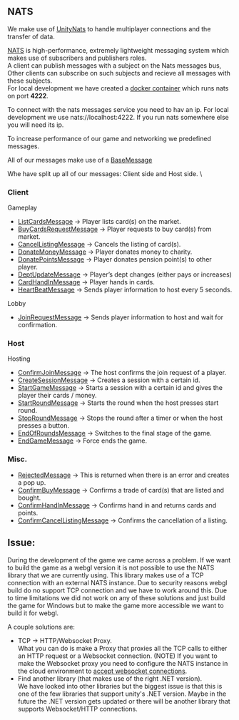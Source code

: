 ## NATS

We make use of [UnityNats](https://github.com/barantaran/UnityNATS) to handle multiplayer connections and the transfer of data.

[NATS](https://nats.io/) is high-performance, extremely lightweight messaging system which makes use of subscribers and publishers roles.\
A client can publish messages with a subject on the Nats messages bus, Other clients can subscribe on such subjects and recieve all messages with these subjects.\
For local development we have created a [docker container](../docker/docker.md) which runs nats on port **4222**.

To connect with the nats messages service you need to hav an ip.
For local development we use nats://localhost:4222.
If you run nats somewhere else you will need its ip.

To increase performance of our game and networking we predefined messages.

All of our messages make use of a [BaseMessage](./messages/BaseMessage.md)

Whe have split up all of our messages: Client side and Host side. \
### Client
Gameplay
- [ListCardsMessage](./messages/ListCardsMessage.md) -> Player lists card(s) on the market.
- [BuyCardsRequestMessage](./messages/BuyCardsRequestMessage.md) -> Player requests to buy card(s) from market.
- [CancelListingMessage](./messages/CancelListingMessage.md) -> Cancels the listing of card(s).
- [DonateMoneyMessage](./messages/DonateMoneyMessage.md) -> Player donates money to charity.
- [DonatePointsMessage](./messages/DonatePointsMessage) -> Player donates pension point(s) to other player.
- [DeptUpdateMessage](./messages/DeptUpdateMessage.md) -> Player’s dept changes (either pays or increases)
- [CardHandInMessage](./messages/CardHandInMessage.md) -> Player hands in cards.
- [HeartBeatMessage](./messages/HeartBeatMessage.md) -> Sends player information to host every 5 seconds.

Lobby
- [JoinRequestMessage](./messages/JoinRequestMessage.md) -> Sends player information to host and wait for confirmation.

### Host
Hosting
- [ConfirmJoinMessage](./messages/ConfirmJoinMesage.md) -> The host confirms the join request of a player.
- [CreateSessionMessage](./messages/CreateSessionMessage.md) -> Creates a session with a certain id.
- [StartGameMessage](./messages/StartGameMessage.md) -> Starts a session with a certain id and gives the player their cards / money.
- [StartRoundMessage](./messages/StartRoundMessage.md) -> Starts the round when the host presses start round.
- [StopRoundMessage](./messages/StopRoundMessage.md) -> Stops the round after a timer or when the host presses a button.
- [EndOfRoundsMessage](./messages/EndOfRoundsMessage.md) -> Switches to the final stage of the game.
- [EndGameMessage](./messages/EndGameMessage.md) -> Force ends the game.
### Misc.
- [RejectedMessage](./messages/RejectedMessage.md) -> This is returned when there is an error and creates a pop up. 
- [ConfirmBuyMessage](./messages/ConfirmBuyMessage.md) -> Confirms a trade of card(s) that are listed and bought.
- [ConfirmHandInMessage](./messages/ConfirmHandInMessage.md) -> Confirms hand in and returns cards and points.
- [ConfirmCancelListingMessage](./messages/ConfirmCancelListingMessage.md) -> Confirms the cancellation of a listing.


## Issue:
During the development of the game we came across a problem.
If we want to build the game as a webgl version it is not possible to use the NATS library that we are currently using.
This library makes use of a TCP connection with an external NATS instance.
Due to security reasons webgl build do no support TCP connection and we have to work around this.
Due to time limitations we did not work on any of these solutions and just build the game for Windows but to make the 
game more accessible we want to build it for webgl.

A couple solutions are:

- TCP -> HTTP/Websocket Proxy.\
    What you can do is make a Proxy that proxies all the TCP calls to either an HTTP request or a Websocket connection.
  (NOTE) If you want to make the Websocket proxy you need to configure the NATS instance in the cloud environment to [accept websocket connections](https://docs.nats.io/running-a-nats-service/configuration/websocket/websocket_conf).
- Find another library (that makes use of the right .NET version).\
    We have looked into other libraries but the biggest issue is that this is one of the few libraries that support unity's .NET version.
    Maybe in the future the .NET version gets updated or there will be another library that supports Websocket/HTTP connections.